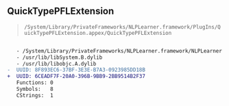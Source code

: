 ## QuickTypePFLExtension

> `/System/Library/PrivateFrameworks/NLPLearner.framework/PlugIns/QuickTypePFLExtension.appex/QuickTypePFLExtension`

```diff

   - /System/Library/PrivateFrameworks/NLPLearner.framework/NLPLearner
   - /usr/lib/libSystem.B.dylib
   - /usr/lib/libobjc.A.dylib
-  UUID: 8F893EC6-37BF-3E3E-B7A3-0923985DD18B
+  UUID: 6CEADF7F-20A0-396B-9BB9-2BB9514B2F37
   Functions: 0
   Symbols:   8
   CStrings:  1

```
